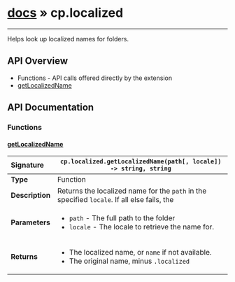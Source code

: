 # [docs](index.md) » cp.localized
---

Helps look up localized names for folders.

## API Overview
* Functions - API calls offered directly by the extension
 * [getLocalizedName](#getlocalizedname)

## API Documentation

### Functions

#### [getLocalizedName](#getlocalizedname)
| <span style="float: left;">**Signature**</span> | <span style="float: left;">`cp.localized.getLocalizedName(path[, locale]) -> string, string` </span>                                                          |
| -----------------------------------------------------|---------------------------------------------------------------------------------------------------------|
| **Type**                                             | Function |
| **Description**                                      | Returns the localized name for the `path` in the specified `locale`. If all else fails, the |
| **Parameters**                                       | <ul><li><code>path</code>           - The full path to the folder</li><li><code>locale</code>         - The locale to retrieve the name for.</li></ul> |
| **Returns**                                          | <ul><li>The localized name, or <code>name</code> if not available.</li><li>The original name, minus <code>.localized</code></li></ul> |

